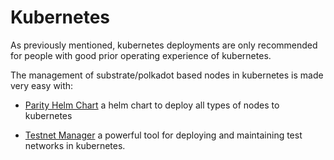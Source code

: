 Kubernetes
==========


As previously mentioned, kubernetes deployments are only recommended for people with good prior operating experience of kubernetes. 


The management of substrate/polkadot based nodes in kubernetes is made very easy with:

- [Parity Helm Chart](./kubernetes/helm.md) a helm chart to deploy all types of nodes to kubernetes

- [Testnet Manager](./helm/testnetmanager.md) a powerful tool for deploying and maintaining test networks in kubernetes.
